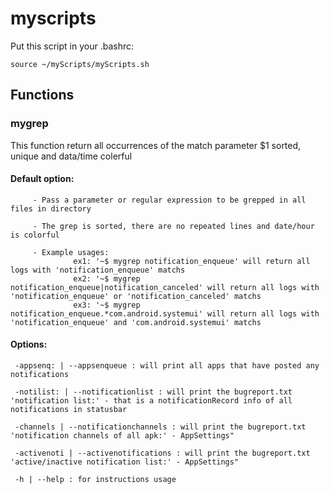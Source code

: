 # myscripts

Put this script in your .bashrc:
```
source ~/myScripts/myScripts.sh
```

## Functions

### mygrep

This function return all occurrences of the match parameter $1 sorted, unique and data/time colerful

#### Default option:

         - Pass a parameter or regular expression to be grepped in all files in directory

         - The grep is sorted, there are no repeated lines and date/hour is colorful

         - Example usages:
                  ex1: '~$ mygrep notification_enqueue' will return all logs with 'notification_enqueue' matchs
                  ex2: '~$ mygrep notification_enqueue|notification_canceled' will return all logs with 'notification_enqueue' or 'notification_canceled' matchs
                  ex3: '~$ mygrep notification_enqueue.*com.android.systemui' will return all logs with 'notification_enqueue' and 'com.android.systemui' matchs

#### Options:

     -appsenq: | --appsenqueue : will print all apps that have posted any notifications

     -notilist: | --notificationlist : will print the bugreport.txt 'notification list:' - that is a notificationRecord info of all notifications in statusbar

     -channels | --notificationchannels : will print the bugreport.txt 'notification channels of all apk:' - AppSettings"

     -activenoti | --activenotifications : will print the bugreport.txt 'active/inactive notification list:' - AppSettings"

     -h | --help : for instructions usage

